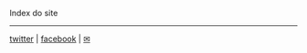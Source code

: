 Index do site


---
[twitter](https://twitter.com/mrclmlt) | [facebook](https://www.facebook.com/mrclmlt) | [✉](mailto:mrclmlt@gmail.com) 
